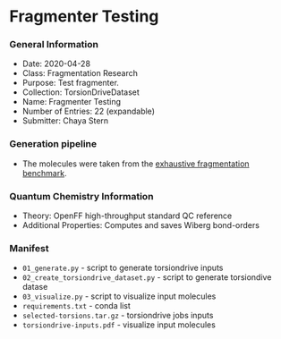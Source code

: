# Fragmenter Testing

### General Information
 - Date: 2020-04-28
 - Class: Fragmentation Research
 - Purpose: Test fragmenter.
 - Collection: TorsionDriveDataset
 - Name: Fragmenter Testing
 - Number of Entries: 22 (expandable)
 - Submitter: Chaya Stern

### Generation pipeline
 - The molecules were taken from the [exhaustive fragmentation benchmark](https://github.com/choderalab/fragmenter_data/tree/master/combinatorial_fragmentation/verify_schemes).

### Quantum Chemistry Information
 - Theory: OpenFF high-throughput standard QC reference
 - Additional Properties: Computes and saves Wiberg bond-orders

### Manifest
* `01_generate.py` - script to generate torsiondrive inputs
* `02_create_torsiondrive_dataset.py` - script to generate torsiondive datase
* `03_visualize.py` - script to visualize input molecules
* `requirements.txt` - conda list
* `selected-torsions.tar.gz` - torsiondrive jobs inputs
* `torsiondrive-inputs.pdf` - visualize input molecules